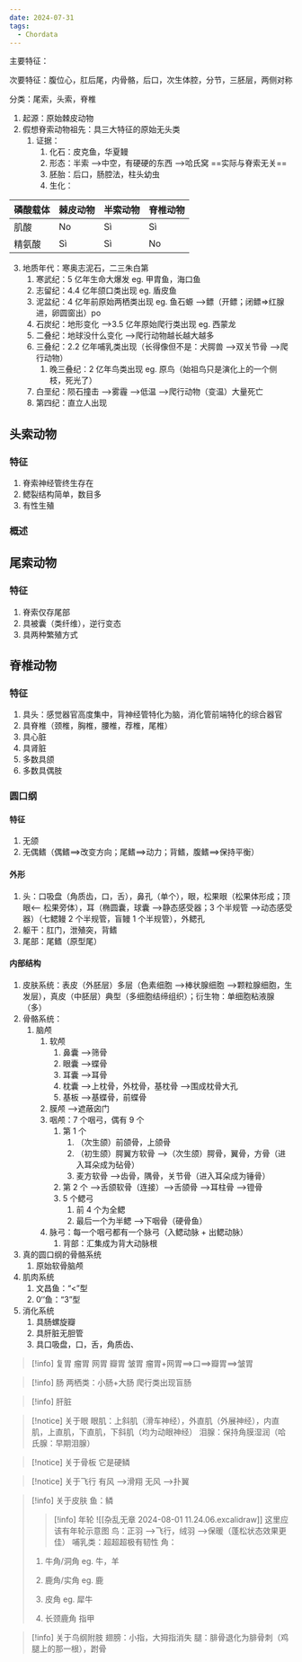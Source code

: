 ```yaml
---
date: 2024-07-31
tags:
  - Chordata
---
```


主要特征：

次要特征：腹位心，肛后尾，内骨骼，后口，次生体腔，分节，三胚层，两侧对称

分类：尾索，头索，脊椎

1. 起源：原始棘皮动物
2. 假想脊索动物祖先：具三大特征的原始无头类
	1. 证据：
		1. 化石：皮克鱼，华夏鳗
		2. 形态：半索 -->中空，有硬硬的东西 -->哈氏窝 ==实际与脊索无关==
		3. 胚胎：后口，肠腔法，柱头幼虫
		4. 生化：

| 磷酸载体 | 棘皮动物 | 半索动物 | 脊椎动物 |
| ---- | ---- | ---- | ---- |
| 肌酸   | No   | Sì   | Sì   |
| 精氨酸  | Sì   | Sì   | No   |

3. 地质年代：寒奥志泥石，二三朱白第
	1. 寒武纪：5 亿年生命大爆发 eg. 甲胄鱼，海口鱼
	2. 志留纪：4.4 亿年颌口类出现 eg. 盾皮鱼
	3. 泥盆纪：4 亿年前原始两栖类出现 eg. 鱼石螈 -->鳔（开鳔；闭鳔=>红腺进，卵圆窗出）po
	4. 石炭纪：地形变化 -->3.5 亿年原始爬行类出现 eg. 西蒙龙
	5. 二叠纪：地球没什么变化 -->爬行动物越长越大越多
	6. 三叠纪：2.2 亿年哺乳类出现（长得像但不是：犬腭兽 -->双关节骨 -->爬行动物）
		1. 晚三叠纪：2 亿年鸟类出现 eg. 原鸟（始祖鸟只是演化上的一个侧枝，死光了）
	7. 白垩纪：陨石撞击 -->雾霾 -->低温 -->爬行动物（变温）大量死亡
	8. 第四纪：直立人出现
## 头索动物
### 特征
1. 脊索神经管终生存在
2. 鳃裂结构简单，数目多
3. 有性生殖
### 概述
## 尾索动物
### 特征
1. 脊索仅存尾部
2. 具被囊（类纤维），逆行变态
3. 具两种繁殖方式
## 脊椎动物
### 特征
1. 具头：感觉器官高度集中，背神经管特化为脑，消化管前端特化的综合器官
2. 具脊椎（颈椎，胸椎，腰椎，荐椎，尾椎）
3. 具心脏
4. 具肾脏
5. 多数具颌
6. 多数具偶肢
### 圆口纲
#### 特征
1. 无颌
2. 无偶鳍（偶鳍==>改变方向；尾鳍==>动力；背鳍，腹鳍==>保持平衡）
#### 外形
1. 头：口吸盘（角质齿，口，舌），鼻孔（单个），眼，松果眼（松果体形成；顶眼<-- 松果旁体），耳（椭圆囊，球囊 -->静态感受器；3 个半规管 -->动态感受器）（七鳃鳗 2 个半规管，盲鳗 1 个半规管），外鳃孔
2. 躯干：肛门，泄殖突，背鳍
3. 尾部：尾鳍（原型尾）
#### 内部结构
1. 皮肤系统：表皮（外胚层）多层（色素细胞 -->棒状腺细胞 -->颗粒腺细胞，生发层），真皮（中胚层）典型（多细胞结缔组织）；衍生物：单细胞粘液腺（多）
2. 骨骼系统：
	1. 脑颅
		1. 软颅
			1. 鼻囊 -->筛骨
			2. 眼囊 -->蝶骨
			3. 耳囊 -->耳骨
			4. 枕囊 -->上枕骨，外枕骨，基枕骨 -->围成枕骨大孔
			5. 基板 -->基蝶骨，前蝶骨
		2. 膜颅 -->遮蔽囟门
		3. 咽颅：7 个咽弓，偶有 9 个
			1. 第 1 个
				1. （次生颌）前颌骨，上颌骨
				2. （初生颌）腭翼方软骨 -->（次生颌）腭骨，翼骨，方骨（进入耳朵成为砧骨）
				3. 麦方软骨 -->齿骨，隅骨，关节骨（进入耳朵成为锤骨）
			3. 第 2 个 -->舌颌软骨（连接）-->舌颌骨 -->耳柱骨 -->镫骨
			4. 5 个鳃弓
				1. 前 4 个为全鳃
				2. 最后一个为半鳃 -->下咽骨（硬骨鱼）
		4. 脉弓：每一个咽弓都有一个脉弓（入鳃动脉 + 出鳃动脉）
			1. 背部：汇集成为背大动脉根
3. 真的圆口纲的骨骼系统
	1. 原始软骨脑颅
4. 肌肉系统
	1. 文昌鱼：“<”型
	2. 0‘’鱼：“3”型
5. 消化系统
	1. 具肠螺旋瓣
	2. 具肝脏无胆管
	3. 具口吸盘，口，舌，角质齿、
>[!info] 复胃
>瘤胃
>网胃
>瓣胃
>皱胃
>瘤胃+网胃==>口==>瓣胃==>皱胃


>[!info] 肠
>两栖类：小肠+大肠
>爬行类出现盲肠

>[!info] 肝脏
> 

>[!notice] 关于眼
>眼肌：上斜肌（滑车神经），外直肌（外展神经），内直肌，上直肌，下直肌，下斜肌（均为动眼神经）
>泪腺：保持角膜湿润（哈氏腺：早期泪腺）

>[!notice] 关于骨板
>它是硬鳞

>[!notice] 关于飞行
>有风 -->滑翔
>无风 -->扑翼

>[!info] 关于皮肤
>鱼：鳞
>
>>[!info] 年轮
>> ![[杂乱无章 2024-08-01 11.24.06.excalidraw]]
>>这里应该有年轮示意图
>鸟：正羽 -->飞行，绒羽 -->保暖（蓬松状态效果更佳）
>哺乳类：超超超极有韧性
>角：
>1. 牛角/洞角 eg. 牛，羊
>
>2. 鹿角/实角 eg. 鹿
>3. 皮角 eg. 犀牛
>4. 长颈鹿角
>指甲

>[!info] 关于鸟纲附肢
>翅膀：小指，大拇指消失
>腿：腓骨退化为腓骨刺（鸡腿上的那一根），跗骨
>
